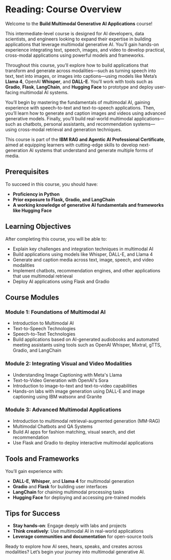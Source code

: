 # Reading: Course Overview

Welcome to the **Build Multimodal Generative AI Applications** course!

This intermediate-level course is designed for AI developers, data scientists, and engineers looking to expand their expertise in building applications that leverage multimodal generative AI. You’ll gain hands-on experience integrating text, speech, images, and video to develop practical, cross-modal applications using powerful models and frameworks.

Throughout this course, you’ll explore how to build applications that transform and generate across modalities—such as turning speech into text, text into images, or images into captions—using models like Meta’s **Llama 4**, OpenAI **Whisper**, and **DALL-E**. You’ll work with tools such as **Gradio**, **Flask**, **LangChain**, and **Hugging Face** to prototype and deploy user-facing multimodal AI systems.

You’ll begin by mastering the fundamentals of multimodal AI, gaining experience with speech-to-text and text-to-speech applications. Then, you’ll learn how to generate and caption images and videos using advanced generative models. Finally, you’ll build real-world multimodal applications—such as chatbots, personal assistants, and recommendation systems—using cross-modal retrieval and generation techniques.

This course is part of the **IBM RAG and Agentic AI Professional Certificate**, aimed at equipping learners with cutting-edge skills to develop next-generation AI systems that understand and generate multiple forms of media.

## Prerequisites

To succeed in this course, you should have:

- **Proficiency in Python**
- **Prior exposure to Flask, Gradio, and LangChain**
- **A working knowledge of generative AI fundamentals and frameworks like Hugging Face**

## Learning Objectives

After completing this course, you will be able to:

- Explain key challenges and integration techniques in multimodal AI
- Build applications using models like Whisper, DALL-E, and Llama 4
- Generate and caption media across text, image, speech, and video modalities
- Implement chatbots, recommendation engines, and other applications that use multimodal retrieval
- Deploy AI applications using Flask and Gradio

## Course Modules

### Module 1: Foundations of Multimodal AI

- Introduction to Multimodal AI
- Text-to-Speech Technologies
- Speech-to-Text Technologies
- Build applications based on AI-generated audiobooks and automated meeting assistants using tools such as OpenAI Whisper, Mixtral, gTTS, Gradio, and LangChain

### Module 2: Integrating Visual and Video Modalities

- Understanding Image Captioning with Meta's Llama
- Text-to-Video Generation with OpenAI's Sora
- Introduction to image-to-text and text-to-video capabilities
- Hands-on labs with image generation using DALL-E and image captioning using IBM watsonx and Granite

### Module 3: Advanced Multimodal Applications

- Introduction to multimodal retrieval-augmented generation (MM-RAG)
- Multimodal Chatbots and QA Systems
- Build AI apps for fashion matching, visual search, and diet recommendation
- Use Flask and Gradio to deploy interactive multimodal applications

## Tools and Frameworks

You’ll gain experience with:

- **DALL-E**, **Whisper**, and **Llama 4** for multimodal generation
- **Gradio** and **Flask** for building user interfaces
- **LangChain** for chaining multimodal processing tasks
- **Hugging Face** for deploying and accessing pre-trained models

## Tips for Success

- **Stay hands-on**: Engage deeply with labs and projects
- **Think creatively**: Use multimodal AI in real-world applications
- **Leverage communities and documentation** for open-source tools

Ready to explore how AI sees, hears, speaks, and creates across modalities? Let’s begin your journey into multimodal generative AI.
